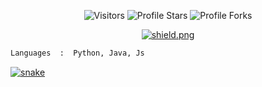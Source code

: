 <p align="center"><img src="https://gpvc.arturio.dev/Postevand" alt="Visitors"></a>
<img src="https://img.shields.io/badge/dynamic/json?&label=Total%20Stars&color=bb2527&style=flat&style=for-the-badge&query=%24.stars&url=https://api.github-star-counter.workers.dev/user/Postevand" alt="Profile Stars"></a>
<img src="https://img.shields.io/badge/dynamic/json?&label=Total%20Forks&color=bb2527&style=flat&style=for-the-badge&query=%24.forks&url=https://api.github-star-counter.workers.dev/user/Postevand" alt="Profile Forks"></a>
<p align="center"><a href="https://discord.gg/qveHUgf3wa" target="_blank"><img src="https://discordapp.com/api/guilds/1079152298581819513/widget.png?style=shield" alt="shield.png"></a></p></p>

```python
Languages  :  Python, Java, Js
```

<a href="https://discord.gg/S7sb24pCzn" target="_blank"><img src="https://github.com/Postevand/AstraaDev/blob/output/github-contribution-grid-snake.svg" alt="snake"></a>
